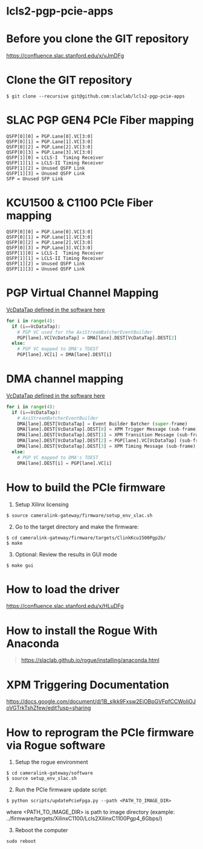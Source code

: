 # lcls2-pgp-pcie-apps

<!--- ######################################################## -->

# Before you clone the GIT repository

https://confluence.slac.stanford.edu/x/vJmDFg

# Clone the GIT repository

```
$ git clone --recursive git@github.com:slaclab/lcls2-pgp-pcie-apps
```

<!--- ######################################################## -->

# SLAC PGP GEN4 PCIe Fiber mapping

```
QSFP[0][0] = PGP.Lane[0].VC[3:0]
QSFP[0][1] = PGP.Lane[1].VC[3:0]
QSFP[0][2] = PGP.Lane[2].VC[3:0]
QSFP[0][3] = PGP.Lane[3].VC[3:0]
QSFP[1][0] = LCLS-I  Timing Receiver
QSFP[1][1] = LCLS-II Timing Receiver
QSFP[1][2] = Unused QSFP Link
QSFP[1][3] = Unused QSFP Link
SFP = Unused SFP Link
```

<!--- ######################################################## -->

# KCU1500 & C1100 PCIe Fiber mapping

```
QSFP[0][0] = PGP.Lane[0].VC[3:0]
QSFP[0][1] = PGP.Lane[1].VC[3:0]
QSFP[0][2] = PGP.Lane[2].VC[3:0]
QSFP[0][3] = PGP.Lane[3].VC[3:0]
QSFP[1][0] = LCLS-I  Timing Receiver
QSFP[1][1] = LCLS-II Timing Receiver
QSFP[1][2] = Unused QSFP Link
QSFP[1][3] = Unused QSFP Link
```

<!--- ######################################################## -->

# PGP Virtual Channel Mapping

[VcDataTap defined in the software here](https://github.com/slaclab/lcls2-pgp-fw-lib/blob/master/python/lcls2_pgp_fw_lib/shared/_Application.py#L38)

```python
for i in range(4):
  if (i==VcDataTap):
    # PGP VC used for the AxiStreamBatcherEventBuilder
    PGP[lane].VC[VcDataTap] = DMA[lane].DEST[VcDataTap].DEST[2]
  else:
    # PGP VC mapped to DMA's TDEST
    PGP[lane].VC[i] = DMA[lane].DEST[i]
```

<!--- ######################################################## -->

# DMA channel mapping

[VcDataTap defined in the software here](https://github.com/slaclab/lcls2-pgp-fw-lib/blob/master/python/lcls2_pgp_fw_lib/shared/_Application.py#L38)

```python
for i in range(4):
  if (i==VcDataTap):
    # AxiStreamBatcherEventBuilder
    DMA[lane].DEST[VcDataTap] = Event Builder Batcher (super-frame)
    DMA[lane].DEST[VcDataTap].DEST[0] = XPM Trigger Message (sub-frame)
    DMA[lane].DEST[VcDataTap].DEST[1] = XPM Transition Message (sub-frame)
    DMA[lane].DEST[VcDataTap].DEST[2] = PGP[lane].VC[VcDataTap] (sub-frame)
    DMA[lane].DEST[VcDataTap].DEST[3] = XPM Timing Message (sub-frame)
  else:
    # PGP VC mapped to DMA's TDEST
    DMA[lane].DEST[i] = PGP[lane].VC[i]
```

<!--- ######################################################## -->

# How to build the PCIe firmware

1) Setup Xilinx licensing
```
$ source cameralink-gateway/firmware/setup_env_slac.sh
```

2) Go to the target directory and make the firmware:
```
$ cd cameralink-gateway/firmware/targets/ClinkKcu1500Pgp2b/
$ make
```

3) Optional: Review the results in GUI mode
```
$ make gui
```

<!--- ######################################################## -->

# How to load the driver

https://confluence.slac.stanford.edu/x/HLuDFg

<!--- ######################################################## -->

# How to install the Rogue With Anaconda

> https://slaclab.github.io/rogue/installing/anaconda.html

<!--- ######################################################## -->

# XPM Triggering Documentation

https://docs.google.com/document/d/1B_sIkk9Fxsw2EjOBpGVFpfCCWoIiOJoVGTrkTshZfew/edit?usp=sharing

<!--- ######################################################## -->

# How to reprogram the PCIe firmware via Rogue software

1) Setup the rogue environment
```
$ cd cameralink-gateway/software
$ source setup_env_slac.sh
```

2) Run the PCIe firmware update script:
```
$ python scripts/updatePcieFpga.py --path <PATH_TO_IMAGE_DIR>
```
where <PATH_TO_IMAGE_DIR> is path to image directory (example: ../firmware/targets/XilinxC1100/Lcls2XilinxC1100Pgp4_6Gbps/)

3) Reboot the computer
```
sudo reboot
```

<!--- ######################################################## -->
